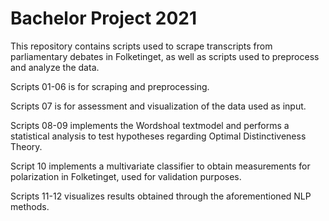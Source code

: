 # Bachelor Project 2021

This repository contains scripts used to scrape transcripts from parliamentary debates in Folketinget, as well as scripts used to preprocess and analyze the data.

Scripts 01-06 is for scraping and preprocessing.

Scripts 07 is for assessment and visualization of the data used as input. 

Scripts 08-09 implements the Wordshoal textmodel and performs a statistical analysis to test hypotheses regarding Optimal Distinctiveness Theory.

Script 10 implements a multivariate classifier to obtain measurements for polarization in Folketinget, used for validation purposes. 

Scripts 11-12 visualizes results obtained through the aforementioned NLP methods. 
